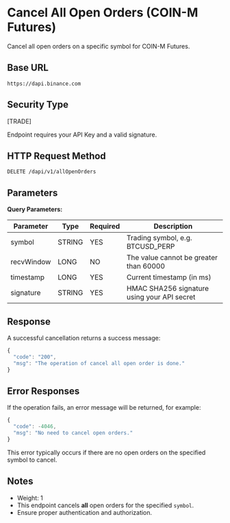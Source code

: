 # Cancel All Open Orders (COIN-M Futures)

Cancel all open orders on a specific symbol for COIN-M Futures.

## Base URL
`https://dapi.binance.com`

## Security Type
[TRADE]

Endpoint requires your API Key and a valid signature.

## HTTP Request Method
`DELETE /dapi/v1/allOpenOrders`

## Parameters

**Query Parameters:**

| Parameter | Type | Required | Description |
| --------- | ---- | -------- | ----------- |
| symbol | STRING | YES | Trading symbol, e.g. BTCUSD_PERP |
| recvWindow | LONG | NO | The value cannot be greater than 60000 |
| timestamp | LONG | YES | Current timestamp (in ms) |
| signature | STRING | YES | HMAC SHA256 signature using your API secret |

## Response

A successful cancellation returns a success message:

```javascript
{
  "code": "200",
  "msg": "The operation of cancel all open order is done."
}
```

## Error Responses

If the operation fails, an error message will be returned, for example:

```javascript
{
  "code": -4046,
  "msg": "No need to cancel open orders."
}
```

This error typically occurs if there are no open orders on the specified symbol to cancel.

## Notes
- Weight: 1
- This endpoint cancels **all** open orders for the specified `symbol`.
- Ensure proper authentication and authorization. 